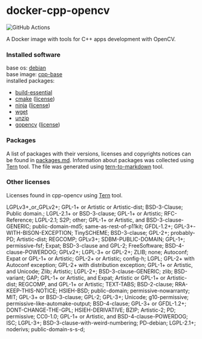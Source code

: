 # docker-cpp-opencv

![GitHub Actions](https://github.com/kost13/docker-cpp-opencv/workflows/docker-cpp-opencv-ci/badge.svg)

A Docker image with tools for C++ apps development with OpenCV.

### Installed software
base os: [debian](https://hub.docker.com/_/debian)  
base image: [cpp-base](https://github.com/kost13/docker-cpp-base)  
installed packages:  
- [build-essential](https://packages.debian.org/buster/build-essential)  
- [cmake](https://cmake.org/) ([license](https://gitlab.kitware.com/cmake/cmake/raw/master/Copyright.txt))  
- [ninja](https://ninja-build.org/) ([license](https://github.com/ninja-build/ninja/blob/master/COPYING))  
- [wget](https://www.gnu.org/software/wget/)  
- [unzip](https://packages.debian.org/stretch/unzip)  
- [gopencv](https://opencv.org/) ([license](https://opencv.org/license/))  

### Packages
A list of packages with their versions, licenses and copyrights notices can be found in [packages.md](https://github.com/kost13/docker-cpp-opencv/blob/master/packages.md). Information about packages was collected using [Tern](https://github.com/tern-tools/tern) tool. The file was generated using [tern-to-markdown](https://github.com/kost13/tern-to-markdown) tool.


### Other licenses
Licenses found in cpp-opencv using [Tern](https://github.com/tern-tools/tern) tool.

LGPLv3+_or_GPLv2+; GPL-1+ or Artistic or Artistic-dist; BSD-3-Clause; Public domain.; LGPL-2.1+ or BSD-3-clause; GPL-1+ or Artistic; RFC-Reference; LGPL-2.1; S2P; other; GPL-1+ or Artistic, and BSD-3-clause-GENERIC; public-domain-md5; same-as-rest-of-p11kit; GFDL-1.2+; GPL-3+-WITH-BISON-EXCEPTION; TinySCHEME; BSD-3-clause; GPL-2+; probably-PD; Artistic-dist; REGCOMP; GPLv3+; SDBM-PUBLIC-DOMAIN; GPL-1+; permissive-fsf; Expat; BSD-3-clause and GPL-2; FreeSoftware; BSD-4-clause-POWERDOG; GPLv2+; LGPL-3+ or GPL-2+; ZLIB; none; Autoconf; Expat or GPL-1+ or Artistic; GPL-2+ or Artistic; config-h; LGPL; GPL-2+ with Autoconf exception; GPL-2+ with distribution exception; GPL-1+ or Artistic, and Unicode; Zlib; Artistic; LGPL-2+; BSD-3-clause-GENERIC; zlib; BSD-variant; GAP; GPL-1+ or Artistic, and Expat; Artistic or GPL-1+ or Artistic-dist; REGCOMP, and GPL-1+ or Artistic; TEXT-TABS; BSD-2-clause; RRA-KEEP-THIS-NOTICE; HSIEH-BSD; public-domain; permissive-nowarranty; MIT; GPL-3+ or BSD-3-clause; GPL-2; GPL-3+; Unicode; g10-permissive; permissive-like-automake-output; BSD-4-clause; GPL-3+ or GFDL-1.2+; DONT-CHANGE-THE-GPL; HSIEH-DERIVATIVE; BZIP; Artistic-2; PD; permissive; CC0-1.0; GPL-1+ or Artistic, and BSD-4-clause-POWERDOG; ISC; LGPL-3+; BSD-3-clause-with-weird-numbering; PD-debian; LGPL-2.1+; noderivs; public-domain-s-s-d; 